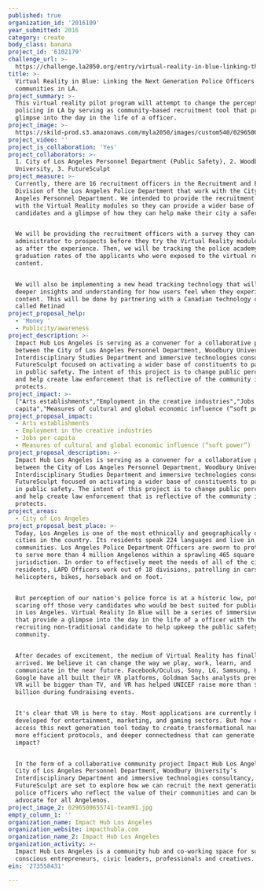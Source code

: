 ```yaml
---
published: true
organization_id: '2016109'
year_submitted: 2016
category: create
body_class: banana
project_id: '6102179'
challenge_url: >-
  https://challenge.la2050.org/entry/virtual-reality-in-blue-linking-the-next-generation-police-officers-to-the-communities-in-la
title: >-
  Virtual Reality in Blue: Linking the Next Generation Police Officers to the
  communities in LA.
project_summary: >-
  This virtual reality pilot program will attempt to change the perception of
  policing in LA by serving as community-based recruitment tool that provides a
  glimpse into the day in the life of a officer.
project_image: >-
  https://skild-prod.s3.amazonaws.com/myla2050/images/custom540/0296500655741-team91.jpg
project_video: ''
project_is_collaboration: 'Yes'
project_collaborators: >-
  1. City of Los Angeles Personnel Department (Public Safety), 2. Woodbury
  University, 3. FutureSculpt
project_measure: >-
  Currently, there are 16 recruitment officers in the Recruitment and Education
  Division of the Los Angeles Police Department that work with the City of Los
  Angeles Personnel Department. We intended to provide the recruitment officers
  with the Virtual Reality modules so they can provide a wider base of
  candidates and a glimpse of how they can help make their city a safer place. 


  We will be providing the recruitment officers with a survey they can
  administrator to prospects before they try the Virtual Reality module as well
  as after the experience. Then, we will be tracking the police academy
  graduation rates of the applicants who were exposed to the virtual reality
  content. 


  We will also be implementing a new head tracking technology that will give us
  deeper insights and understanding for how users feel when they experience this
  content. This will be done by partnering with a Canadian technology company
  called Retinad
project_proposal_help:
  - 'Money '
  - Publicity/awareness
project_description: >-
  Impact Hub Los Angeles is serving as a convener for a collaborative project
  between the City of Los Angeles Personnel Department, Woodbury University's
  Interdisciplinary Studies Department and immersive technologies consultancy,
  FutureSculpt focused on activating a wider base of constituents to participate
  in public safety. The intent of this project is to change public perception
  and help create law enforcement that is reflective of the community it
  protects.
project_impact: >-
  ["Arts establishments","Employment in the creative industries","Jobs per
  capita","Measures of cultural and global economic influence (“soft power”)"]
project_proposal_impact:
  - Arts establishments
  - Employment in the creative industries
  - Jobs per capita
  - Measures of cultural and global economic influence (“soft power”)
project_proposal_description: >-
  Impact Hub Los Angeles is serving as a convener for a collaborative project
  between the City of Los Angeles Personnel Department, Woodbury University's
  Interdisciplinary Studies Department and immersive technologies consultancy,
  FutureSculpt focused on activating a wider base of constituents to participate
  in public safety. The intent of this project is to change public perception
  and help create law enforcement that is reflective of the community it
  protects.
project_areas:
  - City of Los Angeles
project_proposal_best_place: >-
  Today, Los Angeles is one of the most ethnically and geographically diverse
  cities in the country. Its residents speak 224 languages and live in diverse
  communities. Los Angeles Police Department Officers are sworn to protect and
  to serve more than 4 million Angelenos within a sprawling 465 square mile
  jurisdiction. In order to effectively meet the needs of all of the city's
  residents, LAPD Officers work out of 18 divisions, patrolling in cars, boats,
  helicopters, bikes, horseback and on foot. 


  But perception of our nation's police force is at a historic low, potentially
  scaring off those very candidates who would be best suited for public service
  in Los Angeles. Virtual Reality In Blue will be a series of immersive stories
  that provide a glimpse into the day in the life of a officer with the hopes of
  recruiting non-traditional candidate to help upkeep the public safety of their
  community. 


  After decades of excitement, the medium of Virtual Reality has finally
  arrived. We believe it can change the way we play, work, learn, and
  communicate in the near future. Facebook/Oculus, Sony, LG, Samsung, HTC, and
  Google have all built their VR platforms, Goldman Sachs analysts predict that
  VR will be bigger than TV, and VR has helped UNICEF raise more than $1.5
  billion during fundraising events.


  It's clear that VR is here to stay. Most applications are currently being
  developed for entertainment, marketing, and gaming sectors. But how can we
  access this next generation tool today to create transformational narratives,
  more efficient protocols, and deeper connectedness that can generate valuable
  impact?


  In the form of a collaborative community project Impact Hub Los Angeles, the
  City of Los Angeles Personnel Department, Woodbury University’s
  Interdisciplinary Department and immersive technologies consultancy,
  FutureSculpt are set to explore how we can recruit the next generation of
  police officers who reflect the value of their communities and can become an
  advocate for all Angelenos.
project_image_2: 0296500655741-team91.jpg
empty_column_1: ''
organization_name: Impact Hub Los Angeles
organization_website: impacthubla.com
organization_name_2: Impact Hub Los Angeles
organization_activity: >-
  Impact Hub Los Angeles is a community hub and co-working space for socially
  conscious entrepreneurs, civic leaders, professionals and creatives.
ein: '273558431'

---
```

